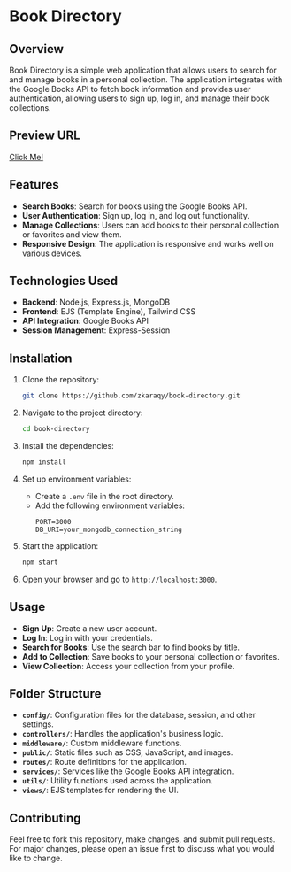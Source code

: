 
# Book Directory

## Overview
Book Directory is a simple web application that allows users to search for and manage books in a personal collection. The application integrates with the Google Books API to fetch book information and provides user authentication, allowing users to sign up, log in, and manage their book collections.

## Preview URL
<a href="https://books-directory.up.railway.app/" target="_blank">Click Me!</a>

## Features
- **Search Books**: Search for books using the Google Books API.
- **User Authentication**: Sign up, log in, and log out functionality.
- **Manage Collections**: Users can add books to their personal collection or favorites and view them.
- **Responsive Design**: The application is responsive and works well on various devices.

## Technologies Used
- **Backend**: Node.js, Express.js, MongoDB
- **Frontend**: EJS (Template Engine), Tailwind CSS
- **API Integration**: Google Books API
- **Session Management**: Express-Session

## Installation

1. Clone the repository:
   ```bash
   git clone https://github.com/zkaraqy/book-directory.git
   ```
2. Navigate to the project directory:
   ```bash
   cd book-directory
   ```
3. Install the dependencies:
   ```bash
   npm install
   ```
4. Set up environment variables:
   - Create a `.env` file in the root directory.
   - Add the following environment variables:
     ```
     PORT=3000
     DB_URI=your_mongodb_connection_string
     ```

5. Start the application:
   ```bash
   npm start
   ```

6. Open your browser and go to `http://localhost:3000`.

## Usage

- **Sign Up**: Create a new user account.
- **Log In**: Log in with your credentials.
- **Search for Books**: Use the search bar to find books by title.
- **Add to Collection**: Save books to your personal collection or favorites.
- **View Collection**: Access your collection from your profile.

## Folder Structure

- **`config/`**: Configuration files for the database, session, and other settings.
- **`controllers/`**: Handles the application's business logic.
- **`middleware/`**: Custom middleware functions.
- **`public/`**: Static files such as CSS, JavaScript, and images.
- **`routes/`**: Route definitions for the application.
- **`services/`**: Services like the Google Books API integration.
- **`utils/`**: Utility functions used across the application.
- **`views/`**: EJS templates for rendering the UI.

## Contributing
Feel free to fork this repository, make changes, and submit pull requests. For major changes, please open an issue first to discuss what you would like to change.

